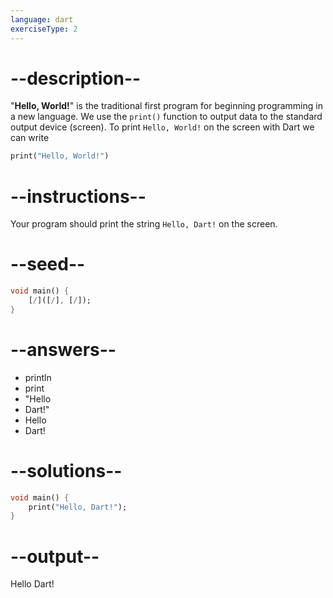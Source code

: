 ```yaml
---
language: dart
exerciseType: 2
---
```


# --description--

"__Hello, World!__" is the traditional first program for beginning programming in a new language.
We use the `print()` function to output data to the standard output device (screen).
To print `Hello, World!` on the screen with Dart we can write
```dart
print("Hello, World!")
```

# --instructions--

Your program should print the string `Hello, Dart!` on the screen.

# --seed--

```dart
void main() {
    [/]([/], [/]);
}
```

# --answers--

- println
- print
- "Hello
- Dart!"
- Hello
- Dart!

# --solutions--

```dart
void main() {
    print("Hello, Dart!");
}
```

# --output--

Hello Dart!
